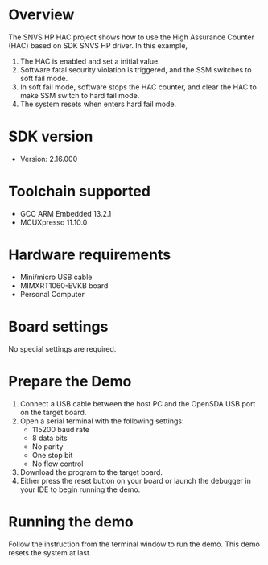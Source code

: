 Overview
========
The SNVS HP HAC project shows how to use the High Assurance Counter (HAC) based on
SDK SNVS HP driver. In this example,
   1. The HAC is enabled and set a initial value.
   2. Software fatal security violation is triggered, and the SSM switches to soft fail mode.
   3. In soft fail mode, software stops the HAC counter, and clear the HAC to make SSM
      switch to hard fail mode. 
   4. The system resets when enters hard fail mode.

SDK version
===========
- Version: 2.16.000

Toolchain supported
===================
- GCC ARM Embedded  13.2.1
- MCUXpresso  11.10.0

Hardware requirements
=====================
- Mini/micro USB cable
- MIMXRT1060-EVKB board
- Personal Computer

Board settings
==============
No special settings are required.

Prepare the Demo
================
1.  Connect a USB cable between the host PC and the OpenSDA USB port on the target board. 
2.  Open a serial terminal with the following settings:
    - 115200 baud rate
    - 8 data bits
    - No parity
    - One stop bit
    - No flow control
3.  Download the program to the target board.
4.  Either press the reset button on your board or launch the debugger in your IDE to begin running the demo.

Running the demo
================
Follow the instruction from the terminal window to run the demo. This demo resets
the system at last.
